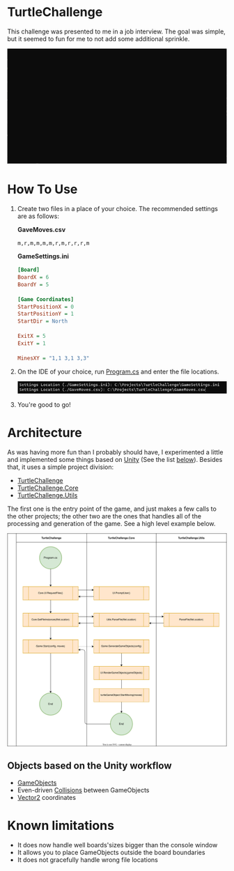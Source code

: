 # TurtleChallenge
This challenge was presented to me in a job interview. The goal was simple, but it seemed to fun for me to not add some additional sprinkle.

![A GIF of the game running.](Demo/TurtleChallenge.gif)

# How To Use
1. Create two files in a place of your choice. The recommended settings are as follows:

    **GaveMoves.csv**
    ```csv
    m,r,m,m,m,m,r,m,r,r,r,m
    ```

    **GameSettings.ini**
    ```ini
    [Board]
    BoardX = 6
    BoardY = 5

    [Game Coordinates]
    StartPositionX = 0
    StartPositionY = 1
    StartDir = North

    ExitX = 5
    ExitY = 1

    MinesXY = "1,1 3,1 3,3"
    ```
2. On the IDE of your choice, run [Program.cs](TurtleChallenge/Program.cs) and enter the file locations.

    ![An image with a demo of the file locations requested by the game.](Demo/Program_1.png)
3. You're good to go!

# Architecture
As was having more fun than I probably should have, I experimented a little and implemented some things based on [Unity](https://unity.com/) (See the list [below](#items-based-on-unity-workflow)). Besides that, it uses a simple project division:

- [TurtleChallenge](TurtleChallenge/README.md)
- [TurtleChallenge.Core](TurtleChallenge.Core/README.md)
- [TurtleChallenge.Utils](TurtleChallenge.Utils/README.md)

The first one is the entry point of the game, and just makes a few calls to the other projects; the other two are the ones that handles all of the processing and generation of the game. See a high level example below.

<img src="Demo/HL_ExecutionFlow.svg" alt="An image of a high level flowchart of the executin of the game" style="width:700px;"/>

## Objects based on the Unity workflow
- [GameObjects](TurtleChallenge.Core/Models/Core/GameObject.cs)
- Even-driven [Collisions](TurtleChallenge.Core/Models/Core/CollisionEvent.cs) between GameObjects
- [Vector2](TurtleChallenge.Core/Models/Core/Vector2.cs) coordinates

# Known limitations
- It does now handle well boards'sizes bigger than the console window
- It allows you to place GameObjects outside the board boundaries
- It does not gracefully handle wrong file locations